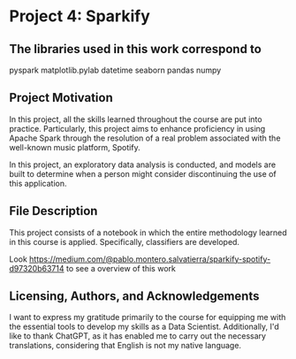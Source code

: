 # Project 4: Sparkify

## The libraries used in this work correspond to

pyspark
matplotlib.pylab
datetime
seaborn
pandas
numpy

## Project Motivation

In this project, all the skills learned throughout the course are put into practice. Particularly, this project aims to enhance proficiency in using Apache Spark through the resolution of a real problem associated with the well-known music platform, Spotify.

In this project, an exploratory data analysis is conducted, and models are built to determine when a person might consider discontinuing the use of this application.

## File Description

This project consists of a notebook in which the entire methodology learned in this course is applied. Specifically, classifiers are developed.

Look https://medium.com/@pablo.montero.salvatierra/sparkify-spotify-d97320b63714 to see a overview of this work

## Licensing, Authors, and Acknowledgements

I want to express my gratitude primarily to the course for equipping me with the essential tools to develop my skills as a Data Scientist. Additionally, I'd like to thank ChatGPT, as it has enabled me to carry out the necessary translations, considering that English is not my native language.


